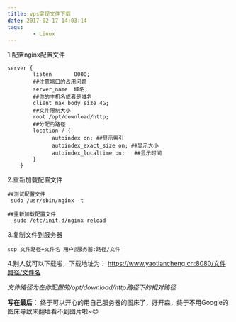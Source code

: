 ```yaml
---
title: vps实现文件下载
date: 2017-02-17 14:03:14
tags:
        - Linux
---
```


1.配置nginx配置文件

```shell
server {
        listen       8080;
        ##注意端口的占用问题
        server_name  域名;
        ##你的主机名或者是域名
        client_max_body_size 4G;
        ##文件限制大小
        root /opt/download/http;
        ##分配的路径
        location / {
		      autoindex on; ##显示索引
		      autoindex_exact_size on; ##显示大小
		      autoindex_localtime on;   ##显示时间
        }
    }
```
2.重新加载配置文件

```shell
##测试配置文件
 sudo /usr/sbin/nginx -t 
 
##重新加载配置文件
  sudo /etc/init.d/nginx reload
```

3.复制文件到服务器

```
scp 文件路径+文件名 用户@服务器:路径/文件
```

4.别人就可以下载啦，下载地址为：
https://www.yaotiancheng.cn:8080/文件路径/文件名

*文件路径为在你配置的/opt/download/http路径下的相对路径*


**写在最后：**
终于可以开心的用自己服务器的图床了，好开森，终于不用Google的图床导致未翻墙看不到图片啦~😊

